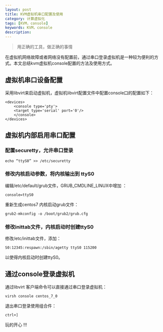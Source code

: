```yaml
---
layout: post
title: KVM虚拟机串口配置及使用
category: 计算虚拟化
tags: [KVM，console]
keywords: KVM，console
description: 
---
```


> 用正确的工具，做正确的事情

在虚拟机网络故障或者网络没有配置前，通过串口登录虚拟机是一种较为便利的方式。本文总结kvm虚拟机console配置的方法及使用方式。

## 虚拟机串口设备配置

采用libvirt来启动虚拟机，虚拟机libvirt配置文件中配置console口的配置如下：

	<devices>
		<console type='pty'>
		<target type='serial' port='0'/>
		</console>
    </devices>

## 虚拟机内部启用串口配置

### 配置securetty，允许串口登录

	echo “ttyS0” >> /etc/securetty

### 修改内核启动参数，将内核输出到 ttyS0

编辑/etc/default/grub文件，GRUB_CMDLINE_LINUX中增加 ：

	console=ttyS0

重新生成centos7 内核启动grub文件：

	grub2-mkconfig -o /boot/grub2/grub.cfg

### 修改inittab文件，内核启动时创建ttyS0

修改/etc/inittab文件，添加：

	S0:12345:respawn:/sbin/agetty ttyS0 115200

以使得内核启动时创建ttyS0。

## 通过console登录虚拟机

通过libvirt 客户端命令可以直接通过串口登录虚拟机：

	virsh console centos_7_0

退出串口登录使用组合件：

	ctrl+]



玩的开心 !!!
